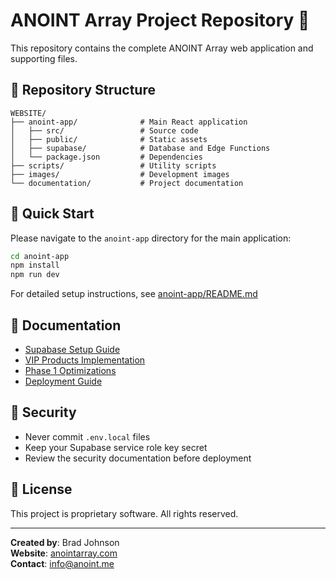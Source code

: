 # ANOINT Array Project Repository 🔮

This repository contains the complete ANOINT Array web application and supporting files.

## 📂 Repository Structure

```
WEBSITE/
├── anoint-app/              # Main React application
│   ├── src/                 # Source code
│   ├── public/              # Static assets
│   ├── supabase/            # Database and Edge Functions
│   └── package.json         # Dependencies
├── scripts/                 # Utility scripts
├── images/                  # Development images
└── documentation/           # Project documentation
```

## 🚀 Quick Start

Please navigate to the `anoint-app` directory for the main application:

```bash
cd anoint-app
npm install
npm run dev
```

For detailed setup instructions, see [anoint-app/README.md](./anoint-app/README.md)

## 📖 Documentation

- [Supabase Setup Guide](./SUPABASE-SETUP-GUIDE.md)
- [VIP Products Implementation](./VIP-PRODUCTS-IMPLEMENTATION-COMPLETE.md)
- [Phase 1 Optimizations](./PHASE-1-OPTIMIZATIONS-COMPLETE.md)
- [Deployment Guide](./DEPLOYMENT.md)

## 🔐 Security

- Never commit `.env.local` files
- Keep your Supabase service role key secret
- Review the security documentation before deployment

## 📄 License

This project is proprietary software. All rights reserved.

---

**Created by**: Brad Johnson  
**Website**: [anointarray.com](https://anointarray.com)  
**Contact**: info@anoint.me